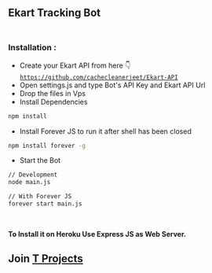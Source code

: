 ## Ekart Tracking Bot<br><br>



### Installation :
- Create your Ekart API from here 👇<br>
<code>https://github.com/cachecleanerjeet/Ekart-API</code>
- Open settings.js and type Bot's API Key and Ekart API Url
- Drop the files in Vps
- Install Dependencies

```bash
npm install
```

- Install Forever JS to run it after shell has been closed

```bash
npm install forever -g
```

- Start the Bot

```bash
// Development
node main.js

// With Forever JS
forever start main.js
```
<br>

**To Install it on Heroku Use Express JS as Web Server.**

## Join [T Projects](https://telegram.dog/tprojects "T Projects")
